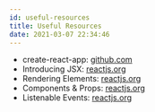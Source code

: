 ```yaml
---
id: useful-resources
title: Useful Resources
date: 2021-03-07 22:34:46
---
```


* create-react-app: <a href='https://github.com/facebookincubator/create-react-app' class='external'>github.com</a>
* Introducing JSX: <a href='https://reactjs.org/docs/introducing-jsx.html' class='external'>reactjs.org</a>
* Rendering Elements: <a href='https://reactjs.org/docs/rendering-elements.html' class='external'>reactjs.org</a>
* Components & Props: <a href='https://reactjs.org/docs/components-and-props.html' class='external'>reactjs.org</a>
* Listenable Events: <a href='https://reactjs.org/docs/events.html' class='external'>reactjs.org</a>
